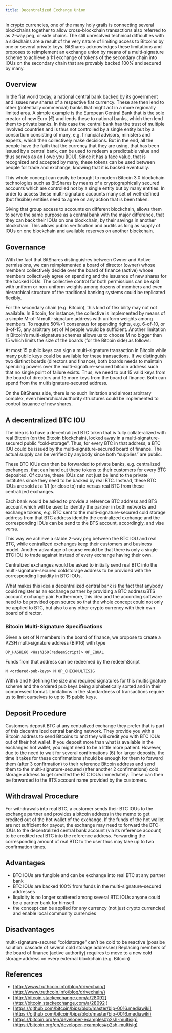 ```yaml
---
title: Decentralized Exchange Union
---
```


In crypto currencies, one of the many holy grails is connecting several blockchains together to allow cross-blockchain transactions also referred to as 2-way peg, or side chains. The still unresolved technical difficulties with a sidechains are a result of the very nature of limiting access to Bitcoins by one or several private keys. BitShares acknowledges these limitations and proposes to reimplement an exchange union by means of a multi-signature scheme to achieve a 1:1 exchange of tokens of the secondary chain into IOUs on the secondary chain that are provably backed 100% and secured by many.

<!--more-->

## Overview

In the fiat world today, a national central bank backed by its government and issues new shares of a respective fiat currency. These are then lend to other (potentially commercial) banks that might act in a more regionally limited area. A simple example is the European Central Bank that is the sole creator of new Euro (€) and lends these to national banks, which then lend them to private banks. In this case the central bank has the trust of multiple involved countries and is thus not controlled by a single entity but by a consortium consisting of many, e.g. financial advisors, ministers and experts, which then collectively make decisions. But in the end, all the people have the faith that the currency that they are using, that has been issued by a central bank, can be used to redeem a predictable value and thus serves as an I owe you (IOU). Since it has a face value, that is recognized and accepted by many, these tokens can be used between people for trade and exchange, knowing that it is backed eventually.

This whole concept can easily be brought to modern Bitcoin 3.0 blockchain technologies such as BitShares by means of a cryptographically secured accounts which are controlled not by a single entity but by many entities. In order to access these multi-signature accounts many set of well-defined (but flexible) entities need to agree on any action that is been taken.

Giving that group access to accounts on different blockchain, allows them to serve the same purpose as a central bank with the major difference, that they can back their IOUs on one blockchain, by their savings in another blockchain. This allows public verification and audits as long as supply of IOUs on one blockchain and available reserves on another blockchain.

## Governance

With the fact that BitShares distinguishes between Owner and Active permissions, we can reimplemented a board of director (owner) whose members collectively decide over the board of finance (active) whose members collectively agree on spending and the issuance of new shares for the backed IOUs. The collective control for both permissions can be split with uniform or non-uniform weights among dozens of members and even hierarchical structure of the traditional banking systems could be replicated flexibly.

For the secondary chain (e.g. Bitcoin), this kind of flexibility may not not available. In Bitcoin, for instance, the collective is implemented by means of a simple M-of-N multi-signature address with uniform weights among members. To require 50%+1 consensus for spending rights, e.g. 6-of-10, or 8-of-15, any arbitrary set of M people would be sufficient. Another limitation in Bitcoin’s multi-signature schemes allows us to choose M no bigger than 15 which limits the size of the boards (for the Bitcoin side) as follows:

At most 15 public keys can sign a multi-signature transaction in Bitcoin while many public keys could be available for these transactions. If we distinguish two distinct boards (directors and finance), both boards needs to maintain spending powers over the multi-signature-secured bitcoin address such that no single point of failure exists. Thus, we need to put 15 valid keys from the board of directors and 15 more keys from the board of finance. Both can spend from the multisignature-secured address.

On the BitShares side, there is no such limitation and almost arbitrary complex, even hierarchical authority structures could be implemented to control issuance of new shares.

## A decentralized BTC IOU

The idea is to have a decentralized BTC token that is fully collateralized with real Bitcoin (on the Bitcoin blockchain), locked away in a multi-signature-secured public “cold-storage”. Thus, for every BTC in that address, a BTC IOU could be issued by the multi-signature-secured board of finance. The actual supply can be verified by anybody since both “supplies” are public.

These BTC IOUs can then be forwarded to private banks, e.g. centralized exchanges, that can hand out these tokens to their customers for every BTC deposited. Of course, these IOUs can not just be lend to the private institutes since they need to be backed by real BTC. Instead, these BTC IOUs are sold at a 1:1 (or close to) rate versus real BTC from these centralized exchanges.

Each bank would be asked to provide a reference BTC address and BTS account which will be used to identify the partner in both networks and exchange tokens, e.g. BTC sent to the multi-signature-secured cold storage address from that BTC address identify the centralized exchange and the corresponding IOUs can be send to the BTS account, accordingly, and vise versa.

This way we achieve a stable 2-way peg between the BTC IOU and real BTC, while centralized exchanges keep their customers and business model. Another advantage of course would be that there is only a single BTC IOU to trade against instead of every exchange having their own.

Centralized exchanges would be asked to initially send real BTC into the multi-signature-secured coldstorage address to be provided with the corresponding liquidity in BTC IOUs.

What makes this idea a decentralized central bank is the fact that anybody could register as an exchange partner by providing a BTC address/BTS account exchange pair. Furthermore, this idea and the according software need to be provided open source so that the whole concept could not only be applied to BTC, but also to any other crypto currency with their own board of director.

### Bitcoin Multi-Signature Specifications

Given a set of N members in the board of finance, we propose to create a P2SH multi-signature address (BIP16) with type

    OP_HASH160 <Hash160(redeemScript)> OP_EQUAL

Funds from that address can be redeemed by the redeemScript

    N <ordered-pub-keys> M OP_CHECKMULTISIG

With `N` and `M` defining the size and required signatures for this multisignature scheme and the ordered pub keys being alphabetically sorted and in their compressed format. Limitations in the standardness of transactions require us to limit ourselves to up to 15 public keys.

## Deposit Procedure

Customers deposit BTC at any centralized exchange they prefer that is part of this decentralized central banking network. They provide you with a Bitcoin address to send Bitcoins to and they will credit you with BTC IOUs out of their hot wallet.
If you deposit more than what is available in the exchanges hot wallet, you might need to be a little more patient. However, due to the need to wait for several confirmations (6) for larger deposits, the time it takes for these confirmations should be enough for them to forward them (after 3 confirmation) to their reference Bitcoin address and send them to the multi-signature-secured (after another 2 confirmations) cold storage address to get credited the BTC IOUs immediately. These can then be forwarded to the BTS account name provided by the customers.

## Withdrawal Procedure

For withdrawals into real BTC, a customer sends their BTC IOUs to the exchange partner and provides a bitcoin address in the memo to get credited out of the hot wallet of the exchange. If the funds of the hot wallet are not sufficient for payout, the exchange may need to forward the BTC-IOUs to the decentralized central bank account (via its reference account) to be credited real BTC into the reference address. Forwarding the corresponding amount of real BTC to the user thus may take up to two confirmation times.

## Advantages

* BTC IOUs are fungible and can be exchange into real BTC at any partner bank
* BTC IOUs are backed 100% from funds in the multi-signature-secured addresses
* liquidity is no longer scattered among several BTC IOUs
anyone could be a partner bank for himself
* the concept can be applied for any currency (not just crypto currencies) and enable local community currencies

## Disadvantages

multi-signature-secured “coldstorage” can’t be cold to be reactive (possibe solution: cascade of several cold storage addresses)
Replacing members of the board of finance (active authority) requires to move to a new cold storage address on every external blockchain (e.g. Bitcoin)

## References

* [http://www.truthcoin.info/blog/drivechain/](http://www.truthcoin.info/blog/drivechain/)
* [http://bitcoin.stackexchange.com/a/28092](http://bitcoin.stackexchange.com/a/28092 )
* [https://github.com/bitcoin/bips/blob/master/bip-0016.mediawiki](https://github.com/bitcoin/bips/blob/master/bip-0016.mediawiki)
* [https://bitcoin.org/en/developer-examples#p2sh-multisig](https://bitcoin.org/en/developer-examples#p2sh-multisig)
